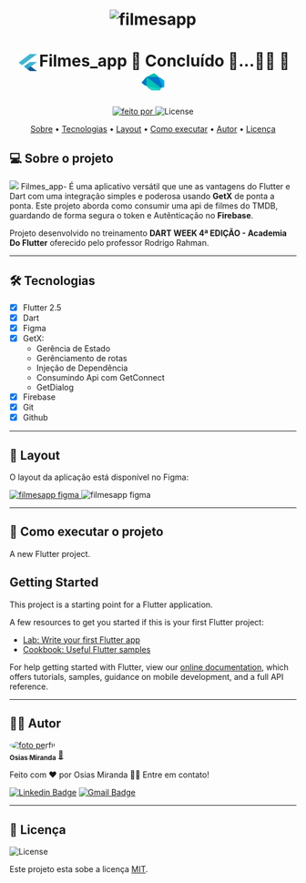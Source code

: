 <h1 align="center">
    <img width='120px' alt="filmesapp" title="#filmesapp" src="./assets/images/logo.png" />
    
</h1>
<h1 align="center"> 
	  
  <img align="center" alt="Osias-Flutter" height="30" width="40" src="https://raw.githubusercontent.com/devicons/devicon/master/icons/flutter/flutter-original.svg">Filmes_app 🚧 Concluído 🥳...👨‍🔧 🚧
  <img align="center" alt="Osias-Dart" height="30" width="40" src="https://raw.githubusercontent.com/devicons/devicon/master/icons/dart/dart-original.svg">
</h1>

<p align="center">  
  <a href="https://github.com/osiasmiranda">
    <img alt="feito por" src="https://img.shields.io/badge/Feito%20por-Osias Miranda-%237519C1">
  </a>
  <img alt="License" src="https://img.shields.io/badge/license-MIT-brightgreen">
</p>

<p align="center">
 <a href="#-sobre-o-projeto">Sobre</a> •
 <a href="#-tecnologias">Tecnologias</a> •
 <a href="#-layout">Layout</a> • 
 <a href="#-como-executar-o-projeto">Como executar</a> • 
 <a href="#-autor">Autor</a> • 
 <a href="#-user-content--licença">Licença</a>
</p>

## 💻 Sobre o projeto

<img width='30px' src="assets/images/logo.png"> Filmes_app- É uma aplicativo versátil que une as vantagens do Flutter e Dart com uma integração simples e poderosa usando **GetX** de ponta a ponta. Este projeto aborda como consumir uma api de filmes do TMDB, guardando de forma segura o token e Autênticação no **Firebase**.

Projeto desenvolvido no treinamento **DART WEEK 4ª EDIÇÃO - Academia Do Flutter** oferecido pelo professor Rodrigo Rahman.

---

## 🛠 Tecnologias

- [x] Flutter 2.5
- [x] Dart
- [x] Figma
- [x] GetX:
  - Gerência de Estado
  - Gerênciamento de rotas
  - Injeção de Dependência
  - Consumindo Api com GetConnect
  - GetDialog
- [x] Firebase
- [x] Git
- [x] Github

---

## 🎨 **Layout**

O layout da aplicação está disponível no Figma:

<a href="https://www.figma.com/file/NowpvYt64uNyNavKQFniRx/filmes_app?node-id=0%3A1" target="_blank">
<img alt="filmesapp figma" src="https://img.shields.io/badge/Acessar%20Layout%20-Figma-%2304D361">
</a>

<img alt="filmesapp figma" src="./assets/filmes_app.gif" >

---

## 🚀 **Como executar o projeto**

A new Flutter project.

## Getting Started

This project is a starting point for a Flutter application.

A few resources to get you started if this is your first Flutter project:

- [Lab: Write your first Flutter app](https://flutter.dev/docs/get-started/codelab)
- [Cookbook: Useful Flutter samples](https://flutter.dev/docs/cookbook)

For help getting started with Flutter, view our
[online documentation](https://flutter.dev/docs), which offers tutorials,
samples, guidance on mobile development, and a full API reference.

---

## 🦸‍♂️ **Autor**

<a href="https://github.com/osiasmiranda">
 <img style="border-radius:50%" src="https://github.com/osiasmiranda.png" width="100px;" alt="foto perfil">
 <br />
 <sub><b>Osias Miranda</b></sub></a> <a href="https://github.com/osiasmiranda" title="githubosias">🚀</a>

Feito com ❤️ por Osias Miranda 👋🏽 Entre em contato!

[![Linkedin Badge](https://img.shields.io/badge/-osiasmiranda-blue?style=flat-square&logo=Linkedin&logoColor=white&link=https://www.linkedin.com/in/osiasmiranda/)](https://www.linkedin.com/in/osias-miranda-57b67a4b/)
[![Gmail Badge](https://img.shields.io/badge/-osiasmiranda@gmail.com-c14438?style=flat-square&logo=Gmail&logoColor=white&link=mailto:osiasmiranda@gmail.com)](mailto:osiasmiranda@gmail.com)

---

## 📝 Licença

<img alt="License" src="https://img.shields.io/badge/license-MIT-brightgreen">

Este projeto esta sobe a licença [MIT](./LICENSE).
